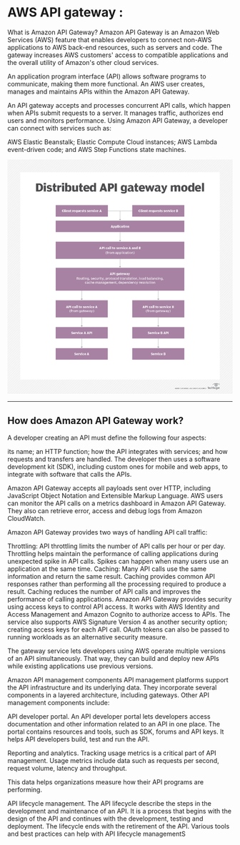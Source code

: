 # AWS API gateway :

What is Amazon API Gateway?
Amazon API Gateway is an Amazon Web Services (AWS) feature that enables developers to connect non-AWS applications to AWS back-end resources, such as servers and code. The gateway increases AWS customers' access to compatible applications and the overall utility of Amazon's other cloud services.

An application program interface (API) allows software programs to communicate, making them more functional. An AWS user creates, manages and maintains APIs within the Amazon API Gateway.

An API gateway accepts and processes concurrent API calls, which happen when APIs submit requests to a server. It manages traffic, authorizes end users and monitors performance. Using Amazon API Gateway, a developer can connect with services such as:

AWS Elastic Beanstalk;
Elastic Compute Cloud instances;
AWS Lambda event-driven code; and
AWS Step Functions state machines.

![img](./aws.png)
*****

## How does Amazon API Gateway work?
A developer creating an API must define the following four aspects:

its name;
an HTTP function;
how the API integrates with services; and
how requests and transfers are handled.
The developer then uses a software development kit (SDK), including custom ones for mobile and web apps, to integrate with software that calls the APIs.

Amazon API Gateway accepts all payloads sent over HTTP, including JavaScript Object Notation and Extensible Markup Language. AWS users can monitor the API calls on a metrics dashboard in Amazon API Gateway. They also can retrieve error, access and debug logs from Amazon CloudWatch.

Amazon API Gateway provides two ways of handling API call traffic:

Throttling: API throttling limits the number of API calls per hour or per day. Throttling helps maintain the performance of calling applications during unexpected spike in API calls. Spikes can happen when many users use an application at the same time.
Caching: Many API calls use the same information and return the same result. Caching provides common API responses rather than performing all the processing required to produce a result. Caching reduces the number of API calls and improves the performance of calling applications.
Amazon API Gateway provides security using access keys to control API access. It works with AWS Identity and Access Management and Amazon Cognito to authorize access to APIs. The service also supports AWS Signature Version 4 as another security option; creating access keys for each API call. OAuth tokens can also be passed to running workloads as an alternative security measure.

The gateway service lets developers using AWS operate multiple versions of an API simultaneously. That way, they can build and deploy new APIs while existing applications use previous versions.

Amazon API management components
API management platforms support the API infrastructure and its underlying data. They incorporate several components in a layered architecture, including gateways. Other API management components include:

API developer portal. An API developer portal lets developers access documentation and other information related to an API in one place. The portal contains resources and tools, such as SDK, forums and API keys. It helps API developers build, test and run the API.

Reporting and analytics. Tracking usage metrics is a critical part of API management. Usage metrics include data such as requests per second, request volume, latency and throughput.

This data helps organizations measure how their API programs are performing.

API lifecycle management. The API lifecycle describe the steps in the development and maintenance of an API. It is a process that begins with the design of the API and continues with the development, testing and deployment. The lifecycle ends with the retirement of the API. Various tools and best practices can help with API lifecycle managementS 
   

